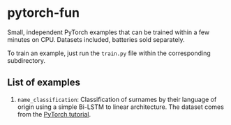 # pytorch-fun

Small, independent PyTorch examples that can be trained within a few minutes on CPU.
Datasets included, batteries sold separately.

To train an example, just run the `train.py` file within the corresponding subdirectory.

## List of examples

1. `name_classification`: Classification of surnames by their language of origin using 
a simple Bi-LSTM to linear architecture.
The dataset comes from the
[PyTorch tutorial](https://pytorch.org/tutorials/intermediate/char_rnn_classification_tutorial.html).
